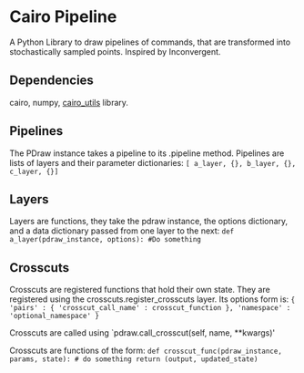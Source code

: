 # Cairo Pipeline #

A Python Library to draw pipelines of commands, that are transformed into
stochastically sampled points. Inspired by Inconvergent.

## Dependencies ##

cairo, 
numpy,
[cairo_utils](https://github.com/jgrey4296/cairo_utils) library.

## Pipelines ##

The PDraw instance takes a pipeline to its .pipeline method.
Pipelines are lists of layers and their parameter dictionaries:
`
[ a_layer, {}, b_layer, {}, c_layer, {}]
`  

## Layers ##

Layers are functions, they take the pdraw instance, the options dictionary,
and a data dictionary passed from one layer to the next:
`
def a_layer(pdraw_instance, options):
    #Do something
`
  
## Crosscuts ##

Crosscuts are registered functions that hold their own state.
They are registered using the crosscuts.register_crosscuts layer.
Its options form is:
`
{ 'pairs' : { 'crosscut_call_name' : crosscut_function },
  'namespace' : 'optional_namespace' }
`

Crosscuts are called using `pdraw.call_crosscut(self, name, **kwargs)'

Crosscuts are functions of the form:
`
def crosscut_func(pdraw_instance, params, state):
	# do something
	return (output, updated_state)
`
